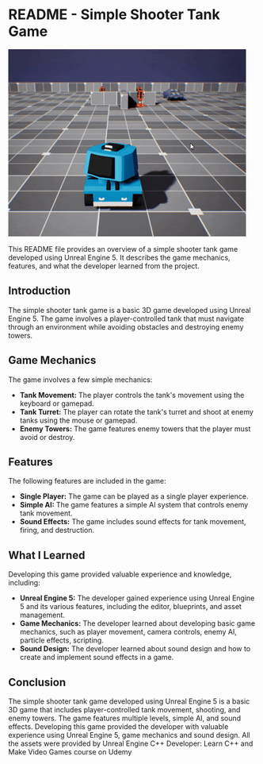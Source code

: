 # README - Simple Shooter Tank Game

![In-game gif](ingamegif.gif)

This README file provides an overview of a simple shooter tank game developed using Unreal Engine 5. It describes the game mechanics, features, and what the developer learned from the project.

## Introduction

The simple shooter tank game is a basic 3D game developed using Unreal Engine 5. The game involves a player-controlled tank that must navigate through an environment while avoiding obstacles and destroying enemy towers. 

## Game Mechanics

The game involves a few simple mechanics:

- **Tank Movement:** The player controls the tank's movement using the keyboard or gamepad.
- **Tank Turret:** The player can rotate the tank's turret and shoot at enemy tanks using the mouse or gamepad.
- **Enemy Towers:** The game features enemy towers that the player must avoid or destroy.

## Features

The following features are included in the game:

- **Single Player:** The game can be played as a single player experience.
- **Simple AI:** The game features a simple AI system that controls enemy tank movement.
- **Sound Effects:** The game includes sound effects for tank movement, firing, and destruction.

## What I Learned

Developing this game provided valuable experience and knowledge, including:

- **Unreal Engine 5:** The developer gained experience using Unreal Engine 5 and its various features, including the editor, blueprints, and asset management.
- **Game Mechanics:** The developer learned about developing basic game mechanics, such as player movement, camera controls, enemy AI, particle effects, scripting.
- **Sound Design:** The developer learned about sound design and how to create and implement sound effects in a game.

## Conclusion

The simple shooter tank game developed using Unreal Engine 5 is a basic 3D game that includes player-controlled tank movement, shooting, and enemy towers. The game features multiple levels, simple AI, and sound effects. Developing this game provided the developer with valuable experience using Unreal Engine 5, game mechanics and sound design.
All the assets were provided by Unreal Engine C++ Developer: Learn C++ and Make Video Games course on Udemy

